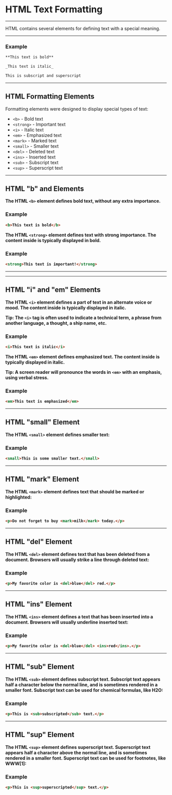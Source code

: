 ﻿# HTML Text Formatting

----------

HTML contains several elements for defining text with a special meaning.

----------

### Example

```HTML
**This text is bold**

_This text is italic_

This is subscript and superscript
```

----------

## HTML Formatting Elements

Formatting elements were designed to display special types of text:

-   `<b>` - Bold text
-   `<strong>` - Important text
-   `<i>` - Italic text
-   `<em>` - Emphasized text
-   `<mark>` - Marked text
-   `<small>` - Smaller text
-   `<del>` - Deleted text
-   `<ins>` - Inserted text
-   `<sub>` - Subscript text
-   `<sup>` - Superscript text

----------

## HTML "b" and <strong> Elements

The HTML `<b>` element defines bold text, without any extra importance.

### Example

```HTML
<b>This text is bold</b>
```

The HTML `<strong>` element defines text with strong importance. The content inside is typically displayed in bold.

### Example

```HTML
<strong>This text is important!</strong>
```

----------

----------

## HTML "i" and "em" Elements

The HTML `<i>` element defines a part of text in an alternate voice or mood. The content inside is typically displayed in italic.

**Tip:** The `<i>` tag is often used to indicate a technical term, a phrase from another language, a thought, a ship name, etc.

### Example

```HTML
<i>This text is italic</i>
```

The HTML `<em>` element defines emphasized text. The content inside is typically displayed in italic.

**Tip:** A screen reader will pronounce the words in `<em>` with an emphasis, using verbal stress.

### Example

```HTML
<em>This text is emphasized</em>
```

----------

## HTML "small" Element

The HTML `<small>` element defines smaller text:

### Example

```HTML
<small>This is some smaller text.</small>  
```

----------

## HTML "mark" Element

The HTML `<mark>` element defines text that should be marked or highlighted:

### Example

```HTML
<p>Do not forget to buy <mark>milk</mark> today.</p>  
```

----------

## HTML "del" Element

The HTML `<del>` element defines text that has been deleted from a document. Browsers will usually strike a line through deleted text:

### Example

```HTML
<p>My favorite color is <del>blue</del> red.</p>  
```

----------

## HTML "ins" Element

The HTML `<ins>` element defines a text that has been inserted into a document. Browsers will usually underline inserted text:

### Example

```HTML
<p>My favorite color is <del>blue</del> <ins>red</ins>.</p>  
```

----------

## HTML "sub" Element

The HTML `<sub>` element defines subscript text. Subscript text appears half a character below the normal line, and is sometimes rendered in a smaller font. Subscript text can be used for chemical formulas, like H2O:

### Example

```HTML
<p>This is <sub>subscripted</sub> text.</p>  
```

----------

## HTML "sup" Element

The HTML `<sup>` element defines superscript text. Superscript text appears half a character above the normal line, and is sometimes rendered in a smaller font. Superscript text can be used for footnotes, like WWW[1]:

### Example

```HTML
<p>This is <sup>superscripted</sup> text.</p>
```
